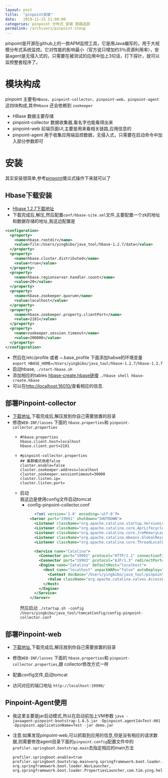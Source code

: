 ```yaml
---
layout: post
title:  "pinpoint安装"
date:   2019-11-15 11:00:00
categories: pinpoint 分布式 安装 链路追踪
permalink: /archivers/pinpoint-steup
---
```


pinpoint是开源在github上的一款APM监控工具，它是用Java编写的，用于大规模分布式系统监控。它对性能的影响最小（官方说只增加约3％资源利用率），安装agent是无侵入式的，只需要在被测试的应用中加上3句话，打下探针，就可以监控整套程序了。

# 模块构成
pinpoint 主要有`HBase`、`pinpoint-collector`、`pinpoint-web`、`pinpoint-agent` 这四块构成,其中`Hbase` 还会依赖到 `zookeeper`
* HBase 数据主要存储
* pinpoint-collector 数据收集器,看名字也能看得出来
* pinpoint-web 前端页面UI,主要是用来看相关链路,应用信息的
* pinpoint-agent 用于收集应用端监控数据，无侵入式，只需要在启动命令中加入部分参数即可
# 安装
其实安装很简单,参考[pinpoint](https://naver.github.io/pinpoint/1.7.3/installation.html)傻瓜式操作下来就可以了
## Hbase下载安装
- [Hbase 1.2.7下载地址](http://archive.apache.org/dist/hbase/1.2.7/)  
- 下载完成后,解压,然后配置`conf/hbase-site.xml`文件,主要配置一个zk的地址和数据存储的地址,我这边配置是
```xml
<configuration>
  <property>
    <name>hbase.rootdir</name>
    <value>file:/Users/yingbibo/java_tool/hbase-1.2.7/data</value>
  </property>
  <property>
    <name>hbase.cluster.distributed</name>
    <value>true</value>
  </property>
  <property>
    <name>hbase.regionserver.handler.count</name>
    <value>20</value>
  </property>
  <property>
    <name>hbase.zookeeper.quorum</name>
    <value>localhost</value>
  </property>
  <property>
    <name>hbase.zookeeper.property.clientPort</name>
    <value>2181</value>
  </property>
  <property>
    <name>zookeeper.session.timeout</name>
    <value>200000</value>
  </property>
</configuration>
```
- 然后在/etc/profile 或者 ~.base_profile 下面添加habse的环境变量  
`export HBASE_HOME=/Users/yingbibo/java_tool/hbase-1.2.7/hbase-1.2.7`  
- 启动hbase, `./start-hbase.sh`  
- 添加相应的tables [hbase-create.hbase链接](https://github.com/naver/pinpoint/blob/master/hbase/scripts/hbase-create.hbase) `./hbase shell hbase-create.hbase`  
- 可以在[http://localhost:16010/](http://localhost:16010/)查看相应的信息.
## 部署Pinpoint-collector
- [下载地址](https://github.com/naver/pinpoint/releases/tag/1.8.5),下载完成后,解压放到你自己需要放置的目录
- 修改`WEB-INF⁩/lasses` 下面的 `hbase.properties`和 `pinpoint-collector.properties`
  - ```
    #hbase.properties
    hbase.client.host=localhost
    hbase.client.port=2181
    ```
  - ```
    #pinpoint-collector.properties
    ## 集群模式改成false
    cluster.enable=false 
    cluster.zookeeper.address=localhost
    cluster.zookeeper.sessiontimeout=30000
    cluster.listen.ip=
    cluster.listen.port=
    ``` 
  - 启动  
  我这边是使用config文件启动tomcat
    -  config-pinpoint-collector.conf
       ```xml
          <?xml version='1.0' encoding='utf-8'?>
        <Server port="19991" shutdown="SHUTDOWN">
          <Listener className="org.apache.catalina.startup.VersionLoggerListener" />
          <Listener className="org.apache.catalina.core.AprLifecycleListener" SSLEngine="on" />
          <Listener className="org.apache.catalina.core.JreMemoryLeakPreventionListener" />
          <Listener className="org.apache.catalina.mbeans.GlobalResourcesLifecycleListener" />
          <Listener className="org.apache.catalina.core.ThreadLocalLeakPreventionListener" />

          <Service name="Catalina">
            <Connector port="19992" protocol="HTTP/1.1" connectionTimeout="20000" redirectPort="8443" />
            <Connector port="19993" protocol="AJP/1.3" redirectPort="8443" />
            <Engine name="Catalina" defaultHost="localhost">
              <Host name="localhost" unpackWARs="false" autoDeploy="false">
                <Context docBase="/Users/yingbibo/java_tool/pinpoint/pinpoint-collector-1.8.5" path="/" reloadable="false" />
                <Valve className="org.apache.catalina.valves.AccessLogValve" directory="/Users/yingbibo/java_tool/pinpoint/logs/" prefix="pinpoint-collector" suffix=".txt" pattern="%h %l %u %t &quot;%r&quot; %s %b" />
              </Host>
            </Engine>
          </Service>
        </Server>
        ```
      然后启动 `./startup.sh -config /Users/yingbibo/java_tool/tomcatConfig/config-pinpoint-collector.conf`

## 部署Pinpoint-web
- [下载地址](https://github.com/naver/pinpoint/releases/tag/1.8.5),下载完成后,解压放到你自己需要放置的目录

- 修改`WEB-INF⁩/lasses` 下面的 `hbase.properties`和 `pinpoint-collector.properties`,跟 collector修改方式一样

- 配置config文件,启动tomcat

- 访问对应的端口地址 `http://localhost:19998/`

## Pinpoint-Agent使用

- 我这里主要是jar启动模式,所以在启动前加上VM参数 `java -javaagent:pinpoint-bootstrap-1.8.5.jar -Dpinpoint.agentId=Test-001 -Dpinpoint.applicationName=Test -jar demo.jar`

- 注意:如果发现pinpoint-web,可以抓取到应用的信息,但是没有相应的请求数据,则需要修改agent目录下面的`pinpoint.config`配置文件中的`profiler.springboot.bootstrap.main`去指定相应的main方法
  ```
  profiler.springboot.enable=true
  profiler.springboot.bootstrap.main=org.springframework.boot.loader.JarLauncher, org.springframework.boot.loader.WarLauncher, org.springframework.boot.loader.PropertiesLauncher,com.tim.ying.hello.SpringbootHelloApplication
  ```


